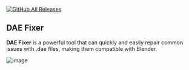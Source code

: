 [![GitHub All Releases](https://img.shields.io/github/downloads/afkarxyz/DAE-Fixer/total?style=for-the-badge)](https://github.com/afkarxyz/DAE-Fixer/releases)

## DAE Fixer

**DAE Fixer** is a powerful tool that can quickly and easily repair common issues with .dae files, making them compatible with Blender.

![image](https://github.com/afkarxyz/DAE-Fixer/assets/173781715/912e7654-ee84-4283-8a6b-a2347fa66ad0)
